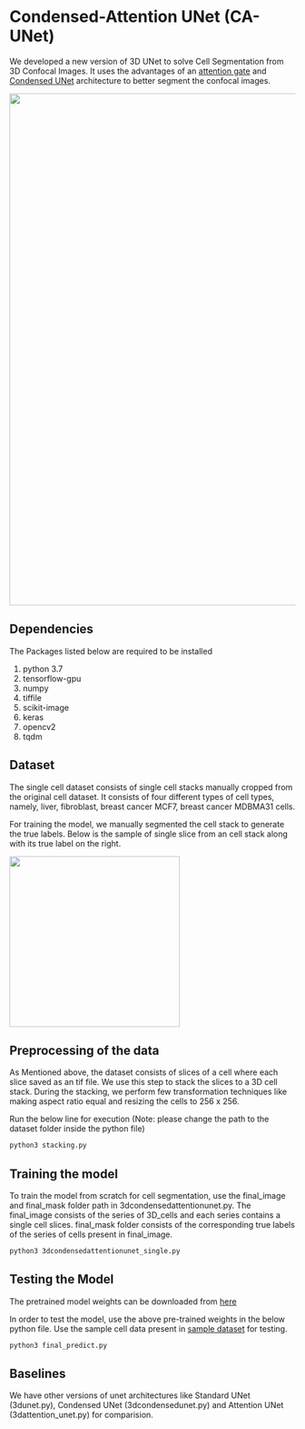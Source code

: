 # Condensed-Attention UNet (CA-UNet)

We developed a new version of 3D UNet to solve Cell Segmentation from 3D Confocal Images. It uses the advantages of an [attention gate](https://arxiv.org/abs/1808.08114) and [Condensed UNet](https://ieeexplore.ieee.org/abstract/document/9098351?casa_token=qVbQemXwQ-QAAAAA:wJMFyoqccX1yp1NLFs5IIbnQZ-x2JOGV2S8U6MLNEMIagDVInVRovhlazaRXww-VcjKoTQ) architecture to better segment the confocal images.


<img src="https://github.com/iitgoa-ml/cell-segmentation/blob/master/unet/img/3d_caunet_page-0001.jpg" style="width: 900px; height: auto;">

## Dependencies
The Packages listed below are required to be installed

1. python 3.7
2. tensorflow-gpu
3. numpy
4. tiffile
5. scikit-image
6. keras
7. opencv2
8. tqdm

## Dataset
The single cell dataset consists of single cell stacks manually cropped from the original cell dataset. It consists of four different types of cell types, namely, liver, fibroblast, breast cancer MCF7, breast cancer MDBMA31 cells. 

For training the model, we manually segmented the cell stack to generate the true labels. Below is the sample of single slice from an cell stack along with its true label on the right.

<img src="https://github.com/iitgoa-ml/cell-segmentation/blob/master/unet/img/single_cells.jpg" style="width: 300px; height: auto;">

## Preprocessing of the data

As Mentioned above, the dataset consists of slices of a cell where each slice saved as an tif file. We use this step to stack the slices to a 3D cell stack. During the stacking, we perform few transformation techniques like making aspect ratio equal and resizing the cells to 256 x 256.

Run the below line for execution (Note: please change the path to the dataset folder inside the python file)
```bash
python3 stacking.py
```

## Training the model

To train the model from scratch for cell segmentation, use the final_image and final_mask folder path in 3dcondensedattentionunet.py. The final_image consists of the series of 3D_cells and each series contains a single cell slices. final_mask folder consists of the corresponding true labels of the series of cells present in final_image.
```bash
python3 3dcondensedattentionunet_single.py
```

## Testing the Model

The pretrained model weights can be downloaded from [here](https://drive.google.com/file/d/1GyorsLVPLmJJctHXwUnInGqVM2Jf64rW/view?usp=sharing)

In order to test the model, use the above pre-trained weights in the below python file. Use the sample cell data present in [sample dataset](https://github.com/iitgoa-ml/cell-segmentation/tree/master/data/sample%20dataset) for testing.
 ```bash
 python3 final_predict.py
 ```
## Baselines
We have other versions of unet architectures like Standard UNet (3dunet.py), Condensed UNet (3dcondensedunet.py) and Attention UNet (3dattention_unet.py) for comparision. 

